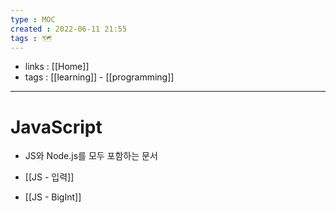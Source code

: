 ```yaml
---
type : MOC
created : 2022-06-11 21:55
tags : 🗺️
---
```


- links : [[Home]]
- tags : [[learning]] - [[programming]]

---

# JavaScript 
- JS와 Node.js를 모두 포함하는 문서

- [[JS - 입력]]

- [[JS - BigInt]]
